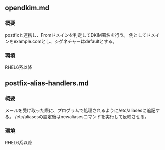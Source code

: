 ## opendkim.md

### 概要
postfixと連携し、Fromドメインを判定してDKIM署名を行う。
例としてドメインをexample.comとし、シグネチャーはdefaultとする。

### 環境
RHEL6系以降

## postfix-alias-handlers.md

### 概要
メールを受け取った際に、プログラムで処理されるように/etc/aliasesに追記する。
/etc/aliasesの設定後はnewaliasesコマンドを実行して反映させる。

### 環境
RHEL6系以降